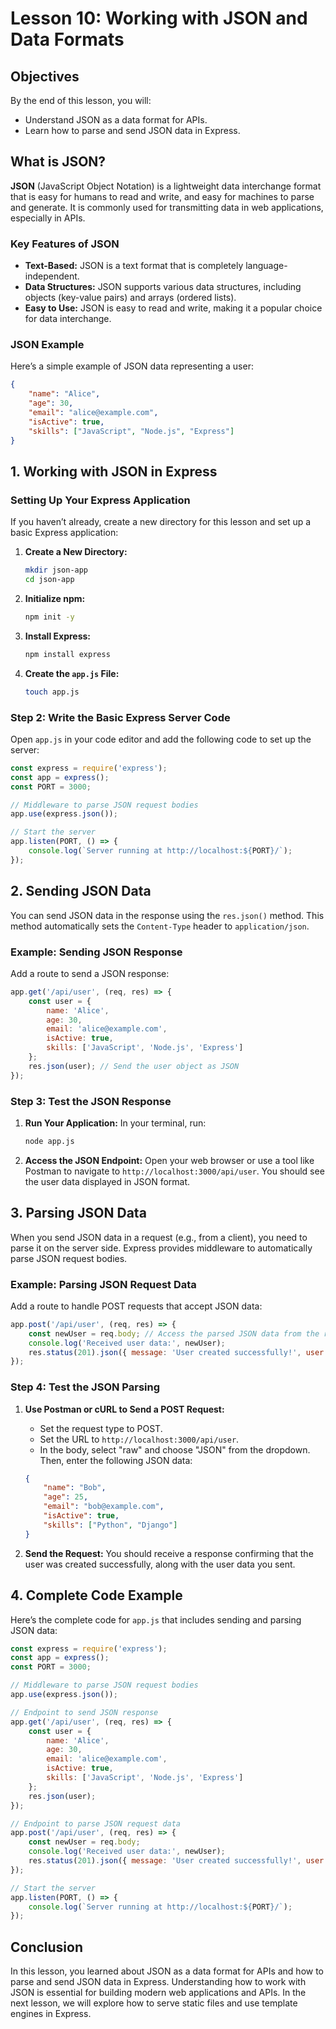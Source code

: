 # Lesson 10: Working with JSON and Data Formats

## Objectives
By the end of this lesson, you will:
- Understand JSON as a data format for APIs.
- Learn how to parse and send JSON data in Express.

## What is JSON?

**JSON** (JavaScript Object Notation) is a lightweight data interchange format that is easy for humans to read and write, and easy for machines to parse and generate. It is commonly used for transmitting data in web applications, especially in APIs.

### Key Features of JSON

- **Text-Based:** JSON is a text format that is completely language-independent.
- **Data Structures:** JSON supports various data structures, including objects (key-value pairs) and arrays (ordered lists).
- **Easy to Use:** JSON is easy to read and write, making it a popular choice for data interchange.

### JSON Example

Here’s a simple example of JSON data representing a user:

```json
{
    "name": "Alice",
    "age": 30,
    "email": "alice@example.com",
    "isActive": true,
    "skills": ["JavaScript", "Node.js", "Express"]
}
```

## 1. Working with JSON in Express

### Setting Up Your Express Application

If you haven’t already, create a new directory for this lesson and set up a basic Express application:

1. **Create a New Directory:**
   ```bash
   mkdir json-app
   cd json-app
   ```

2. **Initialize npm:**
   ```bash
   npm init -y
   ```

3. **Install Express:**
   ```bash
   npm install express
   ```

4. **Create the `app.js` File:**
   ```bash
   touch app.js
   ```

### Step 2: Write the Basic Express Server Code

Open `app.js` in your code editor and add the following code to set up the server:

```javascript
const express = require('express');
const app = express();
const PORT = 3000;

// Middleware to parse JSON request bodies
app.use(express.json());

// Start the server
app.listen(PORT, () => {
    console.log(`Server running at http://localhost:${PORT}/`);
});
```

## 2. Sending JSON Data

You can send JSON data in the response using the `res.json()` method. This method automatically sets the `Content-Type` header to `application/json`.

### Example: Sending JSON Response

Add a route to send a JSON response:

```javascript
app.get('/api/user', (req, res) => {
    const user = {
        name: 'Alice',
        age: 30,
        email: 'alice@example.com',
        isActive: true,
        skills: ['JavaScript', 'Node.js', 'Express']
    };
    res.json(user); // Send the user object as JSON
});
```

### Step 3: Test the JSON Response

1. **Run Your Application:**
   In your terminal, run:
   ```bash
   node app.js
   ```

2. **Access the JSON Endpoint:**
   Open your web browser or use a tool like Postman to navigate to `http://localhost:3000/api/user`. You should see the user data displayed in JSON format.

## 3. Parsing JSON Data

When you send JSON data in a request (e.g., from a client), you need to parse it on the server side. Express provides middleware to automatically parse JSON request bodies.

### Example: Parsing JSON Request Data

Add a route to handle POST requests that accept JSON data:

```javascript
app.post('/api/user', (req, res) => {
    const newUser = req.body; // Access the parsed JSON data from the request body
    console.log('Received user data:', newUser);
    res.status(201).json({ message: 'User created successfully!', user: newUser });
});
```

### Step 4: Test the JSON Parsing

1. **Use Postman or cURL to Send a POST Request:**
   - Set the request type to POST.
   - Set the URL to `http://localhost:3000/api/user`.
   - In the body, select "raw" and choose "JSON" from the dropdown. Then, enter the following JSON data:
   ```json
   {
       "name": "Bob",
       "age": 25,
       "email": "bob@example.com",
       "isActive": true,
       "skills": ["Python", "Django"]
   }
   ```

2. **Send the Request:**
   You should receive a response confirming that the user was created successfully, along with the user data you sent.

## 4. Complete Code Example

Here’s the complete code for `app.js` that includes sending and parsing JSON data:

```javascript
const express = require('express');
const app = express();
const PORT = 3000;

// Middleware to parse JSON request bodies
app.use(express.json());

// Endpoint to send JSON response
app.get('/api/user', (req, res) => {
    const user = {
        name: 'Alice',
        age: 30,
        email: 'alice@example.com',
        isActive: true,
        skills: ['JavaScript', 'Node.js', 'Express']
    };
    res.json(user);
});

// Endpoint to parse JSON request data
app.post('/api/user', (req, res) => {
    const newUser = req.body;
    console.log('Received user data:', newUser);
    res.status(201).json({ message: 'User created successfully!', user: newUser });
});

// Start the server
app.listen(PORT, () => {
    console.log(`Server running at http://localhost:${PORT}/`);
});
```

## Conclusion

In this lesson, you learned about JSON as a data format for APIs and how to parse and send JSON data in Express. Understanding how to work with JSON is essential for building modern web applications and APIs. In the next lesson, we will explore how to serve static files and use template engines in Express.
